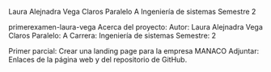 Laura Alejnadra Vega Claros
Paralelo A
Ingeniería de sistemas 
Semestre 2

primerexamen-laura-vega
Acerca del proyecto:
Autor: Laura Alejnadra Vega Claros
Paralelo: A
Carrera: Ingeniería de sistemas 
Semestre: 2

Primer parcial: Crear una landing page para la empresa MANACO
Adjuntar: Enlaces de la página web y del repositorio de GitHub.